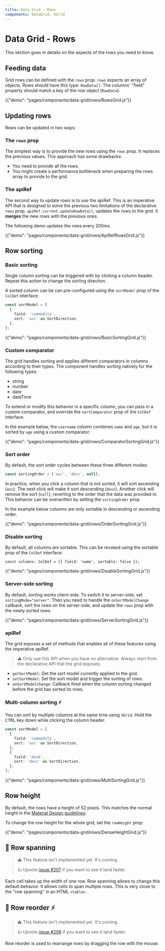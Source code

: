 ```yaml
---
title: Data Grid - Rows
components: DataGrid, XGrid
---
```


# Data Grid - Rows

<p class="description">This section goes in details on the aspects of the rows you need to know.</p>

## Feeding data

Grid rows can be defined with the `rows` prop.
`rows` expects an array of objects.
Rows should have this type: `RowData[]`.
The columns' "field" property should match a key of the row object (`RowData`).

{{"demo": "pages/components/data-grid/rows/RowsGrid.js"}}

## Updating rows

Rows can be updated in two ways:

### The `rows` prop

The simplest way is to provide the new rows using the `rows` prop.
It replaces the previous values. This approach has some drawbacks:

- You need to provide all the rows.
- You might create a performance bottleneck when preparing the rows array to provide to the grid.

### The apiRef

The second way to update rows is to use the apiRef.
This is an imperative API that is designed to solve the previous two limitations of the declarative `rows` prop. `apiRef.current.updateRowData()`, updates the rows to the grid. It **merges** the new rows with the previous ones.

The following demo updates the rows every 200ms.

{{"demo": "pages/components/data-grid/rows/ApiRefRowsGrid.js"}}

## Row sorting

### Basic sorting

Single column sorting can be triggered with by clicking a column header.
Repeat this action to change the sorting direction.

A sorted column can be can pre-configured using the `sortModel` prop of the `ColDef` interface:

```ts
const sortModel = [
  {
    field: 'commodity',
    sort: 'asc' as SortDirection,
  },
];
```

{{"demo": "pages/components/data-grid/rows/BasicSortingGrid.js"}}

### Custom comparator

The grid handles sorting and applies different comparators in columns according to their types.
The component handles sorting natively for the following types:

- string
- number
- date
- dateTime

To extend or modify this behavior in a specific column, you can pass in a custom comparator, and override the `sortComparator` prop of the `ColDef` interface.

In the example below, the `username` column combines `name` and `age`, but it is sorted by `age` using a custom comparator:

{{"demo": "pages/components/data-grid/rows/ComparatorSortingGrid.js"}}

### Sort order

By default, the sort order cycles between these three different modes:

```jsx
const sortingOrder = ['asc', 'desc', null];
```

In practice, when you click a column that is not sorted, it will sort ascending (`asc`).
The next click will make it sort descending (`desc`). Another click will remove the sort (`null`), reverting to the order that the data was provided in.
This behavior can be overwritten by setting the `sortingOrder` prop.

In the example below columns are only sortable in descending or ascending order.

{{"demo": "pages/components/data-grid/rows/OrderSortingGrid.js"}}

### Disable sorting

By default, all columns are sortable.
This can be revoked using the sortable prop of the `ColDef` interface:

```tsx
const columns: ColDef = [{ field: 'name', sortable: false }];
```

{{"demo": "pages/components/data-grid/rows/DisableSortingGrid.js"}}

### Server-side sorting

By default, sorting works client-side.
To switch it to server-side, set `sortingMode="server"`.
Then you need to handle the `onSortModelChange` callback, sort the rows on the server-side, and update the `rows` prop with the newly sorted rows.

{{"demo": "pages/components/data-grid/rows/ServerSortingGrid.js"}}

### apiRef

The grid exposes a set of methods that enables all of these features using the imperative apiRef.

> ⚠️ Only use this API when you have no alternative. Always start from the declarative API that the grid exposes.

- `getSortModel`: Get the sort model currently applied to the grid.
- `setSortModel`: Set the sort model and trigger the sorting of rows.
- `onSortModelChange`: Callback fired when the column sorting changed before the grid has sorted its rows.

### Multi-column sorting ⚡️

You can sort by multiple columns at the same time using `XGrid`.
Hold the <kbd>CTRL</kbd> key down while clicking the column header.

```ts
const sortModel = [
  {
    field: 'commodity',
    sort: 'asc' as SortDirection,
  },
  {
    field: 'desk',
    sort: 'desc' as SortDirection,
  },
];
```

{{"demo": "pages/components/data-grid/rows/MultiSortingGrid.js"}}

## Row height

By default, the rows have a height of 52 pixels.
This matches the normal height in the [Material Design guidelines](https://material.io/components/data-tables).

To change the row height for the whole grid, set the `rowHeight` prop:

{{"demo": "pages/components/data-grid/rows/DenseHeightGrid.js"}}

## 🚧 Row spanning

> ⚠️ This feature isn't implemented yet. It's coming.
>
> 👍 Upvote [issue #207](https://github.com/mui-org/material-ui-x/issues/207) if you want to see it land faster.

Each cell takes up the width of one row.
Row spanning allows to change this default behavior.
It allows cells to span multiple rows.
This is very close to the "row spanning" in an HTML `<table>`.

## 🚧 Row reorder ⚡️

> ⚠️ This feature isn't implemented yet. It's coming.
>
> 👍 Upvote [issue #206](https://github.com/mui-org/material-ui-x/issues/206) if you want to see it land faster.

Row reorder is used to rearrange rows by dragging the row with the mouse.
